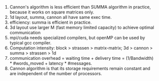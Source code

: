 1. Cannon's algorithm is less efficient than SUMMA algorithm in practice, because it works on square matrices only.
2. 1d layout, summa, cannon all have same exec time.
3. efficiency: summa is efficient in practice.
4. 3d layout use larger M (fast memory limited capacity) to achieve optimal communication 
5. mpi/cuda needs specialized compilers, but openMP can be used by typical gcc compiler.
6. Computation intensity: block > strassen > matrix-matrix; 3d > cannon > summa > strassen > 1d
7. communication overhead = waiting time + delivery time = (1/Bandwidth) * #words_moved + latency * #messages.
8. Cannon algorithm is that its storage requirements remain constant and are independent of the number of processors.